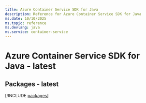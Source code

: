 ```yaml
---
title: Azure Container Service SDK for Java
description: Reference for Azure Container Service SDK for Java
ms.date: 10/10/2025
ms.topic: reference
ms.devlang: java
ms.service: container-service
---
```

# Azure Container Service SDK for Java - latest
## Packages - latest
[!INCLUDE [packages](container-service-index.md)]